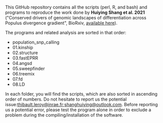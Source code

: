 This GitHub repository contains all the scripts (perl, R, and bash) and programs to reproduce the work done by **Huiying Shang et al. 2021**
("Conserved drivers of genomic landscapes of differentiation across Populus divergence gradient", BioRxiv, [available here](https://www.biorxiv.org/content/10.1101/2021.08.26.457771v2)).

The programs and related analysis are sorted in that order:
* population_snp_calling
* 01.kinship
* 02.structure
* 03.fastEPRR
* 04.angsd
* 05.sweepfinder
* 06.treemix
* 07.fd
* 08.LD

In each folder, you will find the scripts, which are also sorted in ascending order of numbers. 
Do not hesitate to report us the potential issue:thibault.leroy@inrae.fr;shanghuiying@outlook.com. 
Before reporting us a potential error, please test the program alone in order to exclude a problem during the
compiling/installation of the software.
